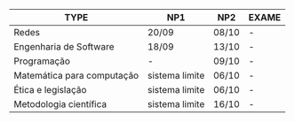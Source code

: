 | TYPE | NP1 | NP2 | EXAME |
| --- | --- | --- | --- |
| Redes | 20/09 | 08/10 | - |
| Engenharia de Software | 18/09 | 13/10 | - |
| Programação | - | 09/10 | - |
| Matemática para computação | sistema limite | 06/10 | - |
| Ética e legislação | sistema limite | 06/10 | - |
| Metodologia científica | sistema limite | 16/10 | - |
